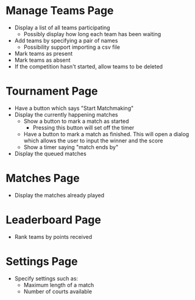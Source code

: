 # Manage Teams Page
- Display a list of all teams participating
    - Possibly display how long each team has been waiting
- Add teams by specifying a pair of names
    - Possibility support importing a csv file
- Mark teams as present
- Mark teams as absent
- If the competition hasn't started, allow teams to be deleted

# Tournament Page

- Have a button which says "Start Matchmaking"
- Display the currently happening matches
    - Show a button to mark a match as started
        - Pressing this button will set off the timer
    - Have a button to mark a match as finished. This will open a dialog which allows the user to input the winner and the score
    - Show a timer saying "match ends by"
- Display the queued matches

# Matches Page

- Display the matches already played

# Leaderboard Page

- Rank teams by points received

# Settings Page
- Specify settings such as:
    - Maximum length of a match
    - Number of courts available